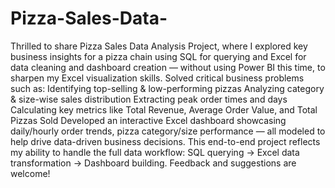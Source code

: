 # Pizza-Sales-Data-
Thrilled to share Pizza Sales Data Analysis Project, where I explored key business insights for a pizza chain using SQL for querying and Excel for data cleaning and dashboard creation — without using Power BI this time, to sharpen my Excel visualization skills.
 Solved critical business problems such as:
  Identifying top-selling & low-performing pizzas
  Analyzing category & size-wise sales distribution
  Extracting peak order times and days
  Calculating key metrics like Total Revenue, Average Order Value, and Total Pizzas Sold
Developed an interactive Excel dashboard showcasing daily/hourly order trends, pizza category/size performance — all modeled to help drive data-driven business decisions.
This end-to-end project reflects my ability to handle the full data workflow: SQL querying → Excel data transformation → Dashboard building.
Feedback and suggestions are welcome! 
